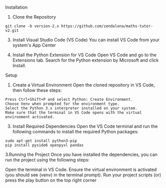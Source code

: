 Installation

1. Clone the Repository
```
git clone -b version-2.x https://github.com/zendalona/maths-tutor-v2.git
```
3. Install Visual Studio Code (VS Code)
You can install VS Code from your system's App Center

4. Install the Python Extension for VS Code
Open VS Code and go to the Extensions tab. Search for the Python extension by Microsoft and click Install.

Setup
1. Create a Virtual Environment
Open the cloned repository in VS Code, then follow these steps:
```
Press Ctrl+Shift+P and select Python: Create Environment.
Choose Venv when prompted for the environment type.
Select the Python 3.x interpreter installed on your system.
Make sure that the terminal in VS Code opens with the virtual environment activated.
```
3. Install Required Dependencies
Open the VS Code terminal and run the following commands to install the required Python packages:
```
sudo apt-get install python3-pip
pip install pyside6 openpyxl pandas
```
3.Running the Project
Once you have installed the dependencies, you can run the project using the following steps:

Open the terminal in VS Code.
Ensure the virtual environment is activated (you should see (venv) in the terminal prompt).
Run your project scripts 
(or)
press the play button on the top right corner
